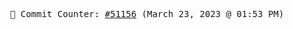 <p align="center">
    <samp>
        📮 Commit Counter: <a href="https://github.com/Javascript-void0/Javascript-void0/commits/main">#51156</a> (March 23, 2023 @ 01:53 PM)
    </samp>
</p>